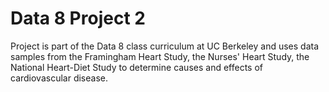 # Data 8 Project 2

Project is part of the Data 8 class curriculum at UC Berkeley and uses data samples from the Framingham Heart Study, the Nurses' Heart Study, the National Heart-Diet Study to determine causes and effects of cardiovascular disease.
